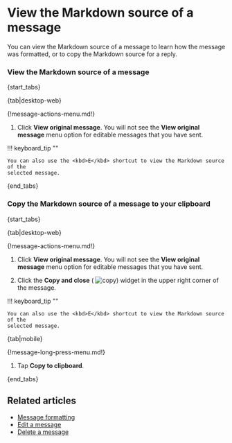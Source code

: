 # View the Markdown source of a message

You can view the Markdown source of a message to learn how the message was
formatted, or to copy the Markdown source for a reply.

### View the Markdown source of a message

{start_tabs}

{tab|desktop-web}

{!message-actions-menu.md!}

1. Click **View original message**. You will not see the **View original message**
   menu option for editable messages that you have sent.

!!! keyboard_tip ""

    You can also use the <kbd>E</kbd> shortcut to view the Markdown source of the
    selected message.

{end_tabs}

### Copy the Markdown source of a message to your clipboard

{start_tabs}

{tab|desktop-web}

{!message-actions-menu.md!}

1. Click **View original message**. You will not see the **View original message**
   menu option for editable messages that you have sent.

1. Click the **Copy and close**
   ( <img src="/static/images/help/copy_to_clipboard.svg" alt="copy" class="help-center-icon"/>)
   widget in the upper right corner of the message.

!!! keyboard_tip ""

    You can also use the <kbd>E</kbd> shortcut to view the Markdown source of the
    selected message.

{tab|mobile}

{!message-long-press-menu.md!}

1. Tap **Copy to clipboard**.

{end_tabs}

## Related articles

* [Message formatting](/help/format-your-message-using-markdown)
* [Edit a message](/help/edit-a-message)
* [Delete a message](/help/delete-a-message)
